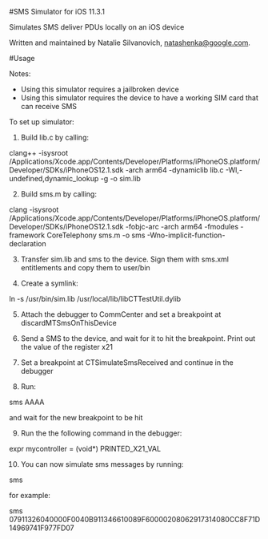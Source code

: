 #SMS Simulator for iOS 11.3.1

Simulates SMS deliver PDUs locally on an iOS device

Written and maintained by Natalie Silvanovich, natashenka@google.com.

#Usage

Notes:

- Using this simulator requires a jailbroken device
- Using this simulator requires the device to have a working SIM card that can receive SMS

To set up simulator:

1) Build lib.c by calling:

clang++ -isysroot /Applications/Xcode.app/Contents/Developer/Platforms/iPhoneOS.platform/Developer/SDKs/iPhoneOS12.1.sdk -arch arm64 -dynamiclib lib.c -Wl,-undefined,dynamic_lookup -g -o sim.lib

2) Build sms.m by calling:

clang -isysroot /Applications/Xcode.app/Contents/Developer/Platforms/iPhoneOS.platform/Developer/SDKs/iPhoneOS12.1.sdk -fobjc-arc -arch arm64 -fmodules -framework CoreTelephony sms.m -o sms -Wno-implicit-function-declaration

3) Transfer sim.lib and sms to the device. Sign them with sms.xml entitlements and copy them to user/bin

4) Create a symlink:

ln -s /usr/bin/sim.lib /usr/local/lib/libCTTestUtil.dylib

5) Attach the debugger to CommCenter and set a breakpoint at discardMTSmsOnThisDevice

6) Send a SMS to the device, and wait for it to hit the breakpoint. Print out the value of the register x21

7) Set a breakpoint at CTSimulateSmsReceived and continue in the debugger

8) Run:

sms AAAA

 and wait for the new breakpoint to be hit

9) Run the the following command in the debugger:

expr mycontroller = (void*) PRINTED_X21_VAL

10) You can now simulate sms messages by running:

sms <hexadecimal pdu>

for example:

sms 07911326040000F0040B911346610089F60000208062917314080CC8F71D14969741F977FD07
